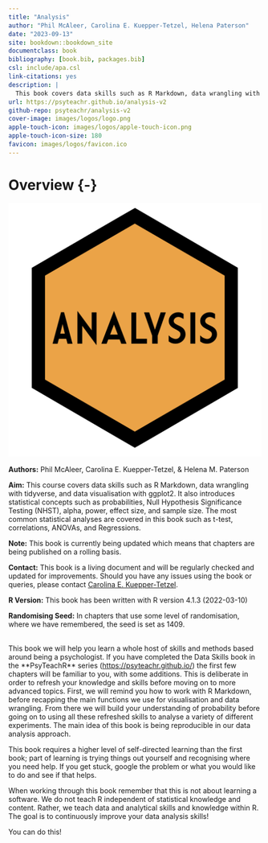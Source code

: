 ```yaml
--- 
title: "Analysis"
author: "Phil McAleer, Carolina E. Kuepper-Tetzel, Helena Paterson"
date: "2023-09-13"
site: bookdown::bookdown_site
documentclass: book
bibliography: [book.bib, packages.bib]
csl: include/apa.csl
link-citations: yes
description: |
  This book covers data skills such as R Markdown, data wrangling with tidyverse, and data visualisation with ggplot2. It also introduces statistical concepts such as permutation tests, NHST, alpha, power, effect size, and sample size as well as statistical procedures such as correlations and the general linear model.
url: https://psyteachr.github.io/analysis-v2
github-repo: psyteachr/analysis-v2
cover-image: images/logos/logo.png
apple-touch-icon: images/logos/apple-touch-icon.png
apple-touch-icon-size: 180
favicon: images/logos/favicon.ico
---
```




# Overview {-}

<div class="small_right"><img src="images/logos/logo.png" alt="Hex sticker, orange, text: Analysis" /></div>


**Authors:** Phil McAleer, Carolina E. Kuepper-Tetzel, & Helena M. Paterson

**Aim:** This course covers data skills such as R Markdown, data wrangling with tidyverse, and data visualisation with ggplot2. It also introduces statistical concepts such as probabilities, Null Hypothesis Significance Testing (NHST), alpha, power, effect size, and sample size. The most common statistical analyses are covered in this book such as t-test, correlations, ANOVAs, and Regressions.

**Note:** This book is currently being updated which means that chapters are being published on a rolling basis.

**Contact:** This book is a living document and will be regularly checked and updated for improvements. Should you have any issues using the book or queries, please contact [Carolina E. Kuepper-Tetzel](mailto:carolina.kuepper-tetzel@glasgow.ac.uk).

**R Version:** This book has been written with R version 4.1.3 (2022-03-10)

**Randomising Seed:** In chapters that use some level of randomisation, where we have remembered, the seed is set as 1409.

<!-- **Cite as:** McAleer, P., Kuepper-Tetzel, C. E., & Paterson, H. M. (2021, July 14). Analysis (Version 2). Zenodo. <a href = "http://doi.org/10.5281/zenodo.3822464" target = "_blank">http://doi.org/10.5281/zenodo.3822464</a> -->


<!-- <span style="font-size: 22px; font-weight: bold; color: var(--purple);">Welcome to the Analysis Book</span> -->
<br>
This book we will help you learn a whole host of skills and methods based around being a psychologist. If you have completed the Data Skills book in the **PsyTeachR** series (<a href="https://psyteachr.github.io/" target = "_blank">https://psyteachr.github.io/</a>) the first few chapters will be familiar to you, with some additions. This is deliberate in order to refresh your knowledge and skills before moving on to more advanced topics. First, we will remind you how to work with R Markdown, before recapping the main functions we use for visualisation and data wrangling. From there we will build your understanding of probability before going on to using all these refreshed skills to analyse a variety of different experiments. The main idea of this book is being reproducible in our data analysis approach. 

This book requires a higher level of self-directed learning than the first book; part of learning is trying things out yourself and recognising where you need help. If you get stuck, google the problem or what you would like to do and see if that helps.

When working through this book remember that this is not about learning a software. We do not teach R independent of statistical knowledge and content. Rather, we teach data and analytical skills and knowledge within R. The goal is to continuously improve your data analysis skills! 

You can do this!
